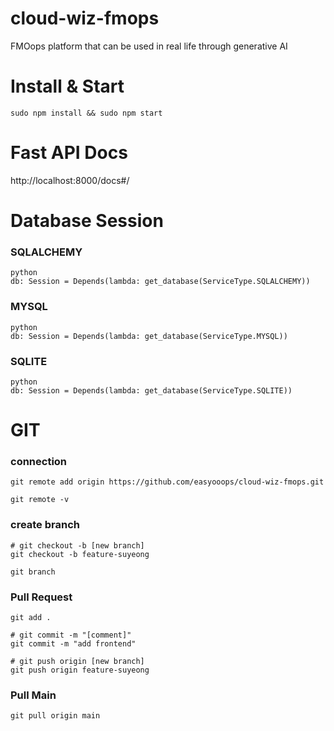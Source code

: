 # cloud-wiz-fmops
FMOops platform that can be used in real life through generative AI

# Install & Start
```
sudo npm install && sudo npm start
```
# Fast API Docs

http://localhost:8000/docs#/

# Database Session
### SQLALCHEMY
```
python
db: Session = Depends(lambda: get_database(ServiceType.SQLALCHEMY))
```
### MYSQL
```
python
db: Session = Depends(lambda: get_database(ServiceType.MYSQL))
```
### SQLITE
```
python
db: Session = Depends(lambda: get_database(ServiceType.SQLITE))
```

# GIT
### connection
```
git remote add origin https://github.com/easyooops/cloud-wiz-fmops.git

git remote -v
```
### create branch
```
# git checkout -b [new branch]
git checkout -b feature-suyeong

git branch
```
### Pull Request
```
git add .

# git commit -m "[comment]"
git commit -m "add frontend"

# git push origin [new branch]
git push origin feature-suyeong
```
### Pull Main
```
git pull origin main
```